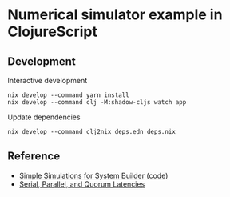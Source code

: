 # Numerical simulator example in ClojureScript

## Development

Interactive development

```
nix develop --command yarn install
nix develop --command clj -M:shadow-cljs watch app
```

Update dependencies

```
nix develop --command clj2nix deps.edn deps.nix
```

## Reference

* [Simple Simulations for System Builder](https://brooker.co.za/blog/2022/04/11/simulation.html)
  [(code)](https://github.com/mbrooker/simulator_example)
* [Serial, Parallel, and Quorum Latencies](https://brooker.co.za/blog/2021/10/20/simulation.html)
